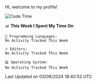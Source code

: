 HI, welcome to my profile!
<!--START_SECTION:waka-->
![Code Time](http://img.shields.io/badge/Code%20Time-1%2C863%20hrs%204%20mins-blue)

📊 **This Week I Spent My Time On** 

```text
💬 Programming Languages: 
No Activity Tracked This Week

🔥 Editors: 
No Activity Tracked This Week

💻 Operating System: 
No Activity Tracked This Week
```


 Last Updated on 03/06/2024 18:40:52 UTC
<!--END_SECTION:waka-->
